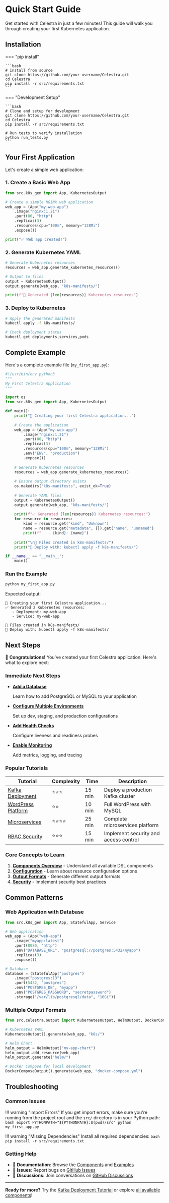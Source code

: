 # Quick Start Guide

Get started with Celestra in just a few minutes! This guide will walk you through creating your first Kubernetes application.

## Installation

=== "pip install"

    ```bash
    # Install from source
    git clone https://github.com/your-username/Celestra.git
    cd Celestra
    pip install -r src/requirements.txt
    ```

=== "Development Setup"

    ```bash
    # Clone and setup for development
    git clone https://github.com/your-username/Celestra.git
    cd Celestra
    pip install -r src/requirements.txt
    
    # Run tests to verify installation
    python run_tests.py
    ```

## Your First Application

Let's create a simple web application:

### 1. Create a Basic Web App

```python
from src.k8s_gen import App, KubernetesOutput

# Create a simple NGINX web application
web_app = (App("my-web-app")
    .image("nginx:1.21")
    .port(80, "http")
    .replicas(3)
    .resources(cpu="100m", memory="128Mi")
    .expose())

print("✅ Web app created!")
```

### 2. Generate Kubernetes YAML

```python
# Generate Kubernetes resources
resources = web_app.generate_kubernetes_resources()

# Output to files
output = KubernetesOutput()
output.generate(web_app, "k8s-manifests/")

print(f"📄 Generated {len(resources)} Kubernetes resources")
```

### 3. Deploy to Kubernetes

```bash
# Apply the generated manifests
kubectl apply -f k8s-manifests/

# Check deployment status
kubectl get deployments,services,pods
```

## Complete Example

Here's a complete example file (`my_first_app.py`):

```python
#!/usr/bin/env python3
"""
My First Celestra Application
"""

import os
from src.k8s_gen import App, KubernetesOutput

def main():
    print("🚀 Creating your first Celestra application...")
    
    # Create the application
    web_app = (App("my-web-app")
        .image("nginx:1.21")
        .port(80, "http")
        .replicas(3)
        .resources(cpu="100m", memory="128Mi")
        .env("ENV", "production")
        .expose())
    
    # Generate Kubernetes resources
    resources = web_app.generate_kubernetes_resources()
    
    # Ensure output directory exists
    os.makedirs("k8s-manifests", exist_ok=True)
    
    # Generate YAML files
    output = KubernetesOutput()
    output.generate(web_app, "k8s-manifests/")
    
    print(f"✅ Generated {len(resources)} Kubernetes resources:")
    for resource in resources:
        kind = resource.get("kind", "Unknown")
        name = resource.get("metadata", {}).get("name", "unnamed")
        print(f"   - {kind}: {name}")
    
    print("\n📁 Files created in k8s-manifests/")
    print("🚀 Deploy with: kubectl apply -f k8s-manifests/")

if __name__ == "__main__":
    main()
```

### Run the Example

```bash
python my_first_app.py
```

Expected output:
```
🚀 Creating your first Celestra application...
✅ Generated 2 Kubernetes resources:
   - Deployment: my-web-app
   - Service: my-web-app
   
📁 Files created in k8s-manifests/
🚀 Deploy with: kubectl apply -f k8s-manifests/
```

## Next Steps

🎯 **Congratulations!** You've created your first Celestra application. Here's what to explore next:

### Immediate Next Steps

<div class="grid cards" markdown>

-   **[Add a Database](tutorials/basic-web-app.md#adding-a-database)**
    
    Learn how to add PostgreSQL or MySQL to your application

-   **[Configure Multiple Environments](tutorials/multi-environment.md)**
    
    Set up dev, staging, and production configurations

-   **[Add Health Checks](configuration/health-checks.md)**
    
    Configure liveness and readiness probes

-   **[Enable Monitoring](components/advanced/observability.md)**
    
    Add metrics, logging, and tracing

</div>

### Popular Tutorials

| Tutorial | Complexity | Time | Description |
|----------|------------|------|-------------|
| [Kafka Deployment](tutorials/kafka-deployment.md) | ⭐⭐⭐ | 15 min | Deploy a production Kafka cluster |
| [WordPress Platform](tutorials/wordpress-platform.md) | ⭐⭐ | 10 min | Full WordPress with MySQL |
| [Microservices](tutorials/microservices.md) | ⭐⭐⭐⭐ | 25 min | Complete microservices platform |
| [RBAC Security](tutorials/rbac-security.md) | ⭐⭐⭐ | 15 min | Implement security and access control |

### Core Concepts to Learn

1. **[Components Overview](components/index.md)** - Understand all available DSL components
2. **[Configuration](configuration/index.md)** - Learn about resource configuration options
3. **[Output Formats](advanced/output/kubernetes-yaml.md)** - Generate different output formats
4. **[Security](components/security/rbac.md)** - Implement security best practices

## Common Patterns

### Web Application with Database

```python
from src.k8s_gen import App, StatefulApp, Service

# Web application
web_app = (App("web-app")
    .image("myapp:latest")
    .port(8080, "http")
    .env("DATABASE_URL", "postgresql://postgres:5432/myapp")
    .replicas(3)
    .expose())

# Database
database = (StatefulApp("postgres")
    .image("postgres:13")
    .port(5432, "postgres")
    .env("POSTGRES_DB", "myapp")
    .env("POSTGRES_PASSWORD", "secretpassword")
    .storage("/var/lib/postgresql/data", "10Gi"))
```

### Multiple Output Formats

```python
from src.celestra.output import KubernetesOutput, HelmOutput, DockerComposeOutput

# Kubernetes YAML
KubernetesOutput().generate(web_app, "k8s/")

# Helm Chart
helm_output = HelmOutput("my-app-chart")
helm_output.add_resource(web_app)
helm_output.generate("helm/")

# Docker Compose for local development
DockerComposeOutput().generate(web_app, "docker-compose.yml")
```

## Troubleshooting

### Common Issues

!!! warning "Import Errors"
    If you get import errors, make sure you're running from the project root and the `src/` directory is in your Python path:
    ```bash
    export PYTHONPATH="${PYTHONPATH}:$(pwd)/src"
    python my_first_app.py
    ```

!!! warning "Missing Dependencies"
    Install all required dependencies:
    ```bash
    pip install -r src/requirements.txt
    ```

### Getting Help

- 📖 **Documentation**: Browse the [Components](components/index.md) and [Examples](examples/index.md)
- 🐛 **Issues**: Report bugs on [GitHub Issues](https://github.com/your-username/Celestra/issues)
- 💬 **Discussions**: Join conversations on [GitHub Discussions](https://github.com/your-username/Celestra/discussions)

---

**Ready for more?** Try the [Kafka Deployment Tutorial](tutorials/kafka-deployment.md) or explore [all available components](components/index.md)! 